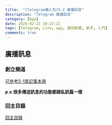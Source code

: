 ```yaml
---
title:  "[Telegram懶人包]5-2 廣播訊息"
description: "Telegram 廣播訊息"
category: [App]
date: 2020-02-21 10:23:21
tags: [Telegram, Line, app, 通訊軟體, 新手, 入門]
comments: true
---
```

## 廣播訊息

### 創立頻道
[可參考5-1當記事本用](./5-1當記事本用)

**p.s.很多傳送訊息的功能都跟私訊篇一樣**

### 回主目錄
[回主目錄](../2020-04-29-telegram新手懶人包)